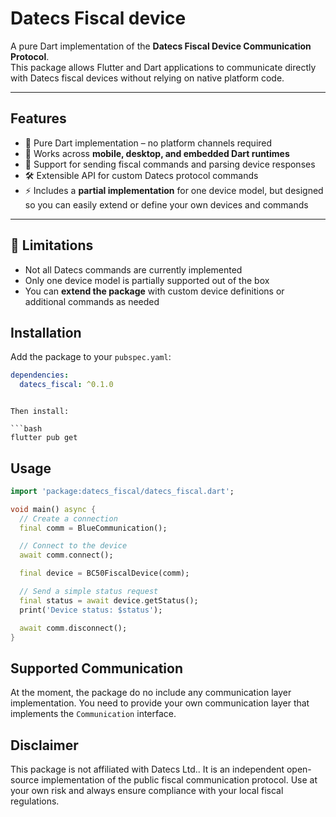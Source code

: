 # Datecs Fiscal device

A pure Dart implementation of the **Datecs Fiscal Device Communication Protocol**.  
This package allows Flutter and Dart applications to communicate directly with Datecs fiscal devices without relying on native platform code.

---

## Features

- 📡 Pure Dart implementation – no platform channels required  
- 🔌 Works across **mobile, desktop, and embedded Dart runtimes**  
- 🧾 Support for sending fiscal commands and parsing device responses  
- 🛠️ Extensible API for custom Datecs protocol commands  
- ⚡ Includes a **partial implementation** for one device model, but designed so you can easily extend or define your own devices and commands  

---

## 🚧 Limitations

- Not all Datecs commands are currently implemented  
- Only one device model is partially supported out of the box  
- You can **extend the package** with custom device definitions or additional commands as needed  


## Installation

Add the package to your `pubspec.yaml`:

```yaml
dependencies:
  datecs_fiscal: ^0.1.0
```
```

Then install:

```bash
flutter pub get
```

## Usage

```dart
import 'package:datecs_fiscal/datecs_fiscal.dart';

void main() async {
  // Create a connection
  final comm = BlueCommunication();

  // Connect to the device
  await comm.connect();

  final device = BC50FiscalDevice(comm);

  // Send a simple status request
  final status = await device.getStatus();
  print('Device status: $status');

  await comm.disconnect();
}
```


## Supported Communication

At the moment, the package do no include any communication layer implementation.
You need to provide your own communication layer that implements the `Communication` interface.

## Disclaimer

This package is not affiliated with Datecs Ltd..
It is an independent open-source implementation of the public fiscal communication protocol.
Use at your own risk and always ensure compliance with your local fiscal regulations.
